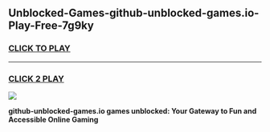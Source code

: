 
## Unblocked-Games-github-unblocked-games.io-Play-Free-7g9ky
<h3>
<a href="https://premium76.site?title=github-unblocked-games.io&ref=17A">CLICK TO PLAY</a></h3>
<hr>

<h3>
<a href="https://premium76.site?title=github-unblocked-games.io&ref=17A">CLICK 2 PLAY</a>
  
</h3>

<a href="https://premium76.site?title=github-unblocked-games.io&ref=17A"><img src="https://clearcache.store/games.png"></a>


**github-unblocked-games.io games unblocked: Your Gateway to Fun and Accessible Online Gaming**
